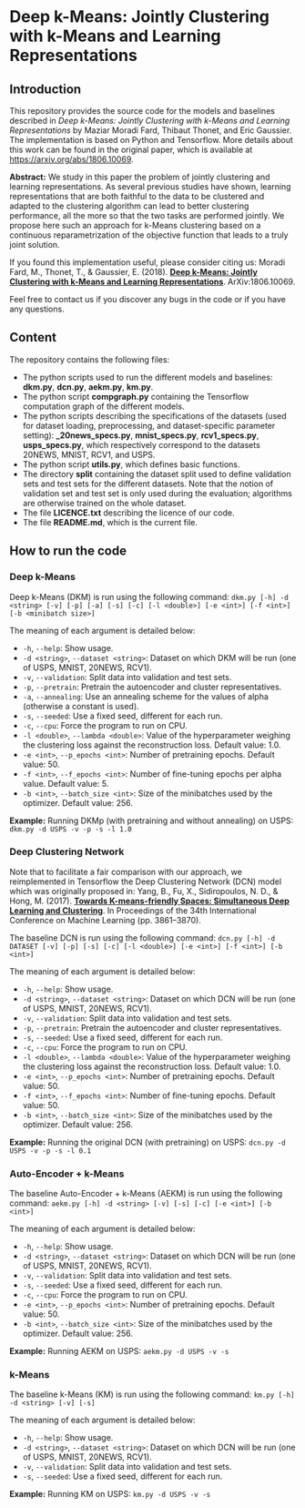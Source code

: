 **Deep k-Means: Jointly Clustering with k-Means and Learning Representations**
======

## __Introduction__

This repository provides the source code for the models and baselines described in *Deep k-Means: Jointly Clustering with k-Means and Learning Representations* by Maziar Moradi Fard, Thibaut Thonet, and Eric Gaussier. The implementation is based on Python and Tensorflow. More details about this work can be found in the original paper, which is available at https://arxiv.org/abs/1806.10069.

**Abstract:** We study in this paper the problem of jointly clustering and learning representations. As several previous studies have shown, learning representations that are both faithful to the data to be clustered and adapted to the clustering algorithm can lead to better clustering performance, all the more so that the two tasks are performed jointly. We propose here such an approach for k-Means clustering based on a continuous reparametrization of the objective function that leads to a truly joint solution.

If you found this implementation useful, please consider citing us:
Moradi Fard, M., Thonet, T., & Gaussier, E. (2018). **[Deep k-Means: Jointly Clustering with k-Means and Learning Representations](https://arxiv.org/abs/1806.10069)**. ArXiv:1806.10069.

Feel free to contact us if you discover any bugs in the code or if you have any questions.

## __Content__

The repository contains the following files:
* The python scripts used to run the different models and baselines: **dkm.py**, **dcn.py**, **aekm.py**, **km.py**. 
* The python script **compgraph.py** containing the Tensorflow computation graph of the different models.
* The python scripts describing the specifications of the datasets (used for dataset loading, preprocessing, and dataset-specific parameter setting): **_20news_specs.py**, **mnist_specs.py**, **rcv1_specs.py**, **usps_specs.py**, which respectively correspond to the datasets 20NEWS, MNIST, RCV1, and USPS.
* The python script **utils.py**, which defines basic functions.
* The directory **split** containing the dataset split used to define validation sets and test sets for the different datasets. Note that the notion of validation set and test set is only used during the evaluation; algorithms are otherwise trained on the whole dataset.
* The file **LICENCE.txt** describing the licence of our code.
* The file **README.md**, which is the current file.

## __How to run the code__

### __Deep k-Means__

Deep k-Means (DKM) is run using the following command:
```dkm.py [-h] -d <string> [-v] [-p] [-a] [-s] [-c] [-l <double>] [-e <int>] [-f <int>] [-b <minibatch size>]```

The meaning of each argument is detailed below:
* ``-h``, ``--help``: Show usage.
* ``-d <string>``, ``--dataset <string>``: Dataset on which DKM will be run (one of USPS, MNIST, 20NEWS, RCV1).
* ``-v``, ``--validation``: Split data into validation and test sets.
* ``-p``, ``--pretrain``: Pretrain the autoencoder and cluster representatives.
* ``-a``, ``--annealing``: Use an annealing scheme for the values of alpha (otherwise a constant is used).
* ``-s``, ``--seeded``: Use a fixed seed, different for each run.
* ``-c``, ``--cpu``: Force the program to run on CPU.
* ``-l <double>``, ``--lambda <double>``: Value of the hyperparameter weighing the clustering loss against the reconstruction loss. Default value: 1.0.
* ``-e <int>``, ``--p_epochs <int>``: Number of pretraining epochs. Default value: 50.
* ``-f <int>``, ``--f_epochs <int>``: Number of fine-tuning epochs per alpha value. Default value: 5.
* ``-b <int>``, ``--batch_size <int>``: Size of the minibatches used by the optimizer. Default value: 256.

**Example:**
Running DKMp (with pretraining and without annealing) on USPS: ```dkm.py -d USPS -v -p -s -l 1.0```

### __Deep Clustering Network__

Note that to facilitate a fair comparison with our approach, we reimplemented in Tensorflow the Deep Clustering Network (DCN) model which was originally proposed in:
Yang, B., Fu, X., Sidiropoulos, N. D., & Hong, M. (2017). **[Towards K-means-friendly Spaces: Simultaneous Deep Learning and Clustering](https://arxiv.org/abs/1610.04794)**. In Proceedings of the 34th International Conference on Machine Learning (pp. 3861–3870).

The baseline DCN is run using the following command:
```dcn.py [-h] -d DATASET [-v] [-p] [-s] [-c] [-l <double>] [-e <int>] [-f <int>] [-b <int>]```

The meaning of each argument is detailed below:
* ``-h``, ``--help``: Show usage.
* ``-d <string>``, ``--dataset <string>``: Dataset on which DCN will be run (one of USPS, MNIST, 20NEWS, RCV1).
* ``-v``, ``--validation``: Split data into validation and test sets.
* ``-p``, ``--pretrain``: Pretrain the autoencoder and cluster representatives.
* ``-s``, ``--seeded``: Use a fixed seed, different for each run.
* ``-c``, ``--cpu``: Force the program to run on CPU.
* ``-l <double>``, ``--lambda <double>``: Value of the hyperparameter weighing the clustering loss against the reconstruction loss. Default value: 1.0.
* ``-e <int>``, ``--p_epochs <int>``: Number of pretraining epochs. Default value: 50.
* ``-f <int>``, ``--f_epochs <int>``: Number of fine-tuning epochs. Default value: 50.
* ``-b <int>``, ``--batch_size <int>``: Size of the minibatches used by the optimizer. Default value: 256.

**Example:**
Running the original DCN (with pretraining) on USPS: ```dcn.py -d USPS -v -p -s -l 0.1```

### __Auto-Encoder + k-Means__

The baseline Auto-Encoder + k-Means (AEKM) is run using the following command:
```aekm.py [-h] -d <string> [-v] [-s] [-c] [-e <int>] [-b <int>]```

The meaning of each argument is detailed below:
* ``-h``, ``--help``: Show usage.
* ``-d <string>``, ``--dataset <string>``: Dataset on which DCN will be run (one of USPS, MNIST, 20NEWS, RCV1).
* ``-v``, ``--validation``: Split data into validation and test sets.
* ``-s``, ``--seeded``: Use a fixed seed, different for each run.
* ``-c``, ``--cpu``: Force the program to run on CPU.
* ``-e <int>``, ``--p_epochs <int>``: Number of pretraining epochs. Default value: 50.
* ``-b <int>``, ``--batch_size <int>``: Size of the minibatches used by the optimizer. Default value: 256.

**Example:**
Running AEKM on USPS: ```aekm.py -d USPS -v -s```

### __k-Means__

The baseline k-Means (KM) is run using the following command:
```km.py [-h] -d <string> [-v] [-s]```

The meaning of each argument is detailed below:
* ``-h``, ``--help``: Show usage.
* ``-d <string>``, ``--dataset <string>``: Dataset on which DCN will be run (one of USPS, MNIST, 20NEWS, RCV1).
* ``-v``, ``--validation``: Split data into validation and test sets.
* ``-s``, ``--seeded``: Use a fixed seed, different for each run.

**Example:**
Running KM on USPS: ```km.py -d USPS -v -s```